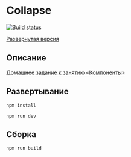 # Collapse

[![Build status](https://ci.appveyor.com/api/projects/status/xo3bqwhfn9bis24w?svg=true)](https://ci.appveyor.com/project/SirPen9uin/ra-16-store-func-class-based)

[Развернутая версия](https://sirpen9uin.github.io/ra-16-store-func-class-based)

## Описание

[Домашнее задание к занятию «Компоненты»](https://github.com/netology-code/ra16-homeworks/tree/ra-51/components/store-class)

## Развертывание

```npm install```

```npm run dev```

## Сборка

```npm run build```